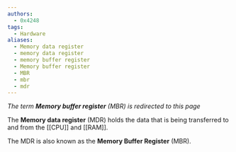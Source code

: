 ```yaml
---
authors:
  - 0x4248
tags:
  - Hardware
aliases:
  - Memory data register
  - memory data register
  - memory buffer register
  - Memory buffer register
  - MBR
  - mbr
  - mdr
---
```

*The term **Memory buffer register** (MBR) is redirected to this page*

The **Memory data register** (MDR) holds the data that is being transferred to and from the [[CPU]] and [[RAM]].

The MDR is also known as the **Memory Buffer Register** (MBR).